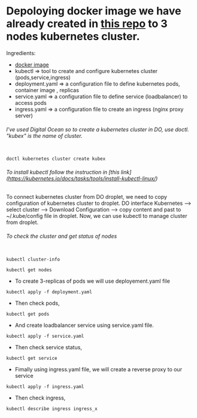 # Depoloying docker image we have already created in [this repo](https://github.com/fatihbe25/project_todo) to 3 nodes kubernetes cluster.

Ingredients: 
   * [docker image](https://hub.docker.com/r/fatihbe25/project_todo_web) 
   * kubectl => tool to create and configure kubernetes cluster (pods,service,ingress) 
   * deployment.yaml => a configuration file to define kubernetes pods, container image , replicas 
   * service.yaml  => a configuration file to define service (loadbalancer) to access pods
   * ingress.yaml  => a configuration file to create an ingress (nginx proxy server)
    
   
  ###### I've used Digital Ocean so to create a kubernetes cluster in DO, use doctl. "kubex" is the name of cluster. 
  
  ```
  
  doctl kubernetes cluster create kubex 
  
  ```
  
  ###### To install kubectl follow the instruction in [this link] (https://kubernetes.io/docs/tasks/tools/install-kubectl-linux/) 
  
  
  To  connect kubernetes cluster from DO droplet, we need to copy configuration of kubernetes cluster to droplet.
  DO interface Kubernetes --> select cluster --> Download Configuration --> copy content and past to  ~/.kube/config   file in droplet. 
  Now, we can use kubectl to manage cluster from droplet. 
   
  ###### To check the cluster and get status of nodes 
  
  ```
  
  kubectl cluster-info 
  
  kubectl get nodes 
  
  ```
  
  
  * To create 3-replicas of pods we will use deployement.yaml file  
  
   
   ```
   kubectl apply -f deployment.yaml 
   ```
   
   * Then check pods, 
   
   ```
   kubectl get pods 
   ```
   
   * And create loadbalancer service using service.yaml file. 
    
   ```
   kubectl apply -f service.yaml
   ```
  
   * Then check service status, 
   
   ```
   kubectl get service 
   ```
  
   * Fimally using ingress.yaml file, we will create a reverse proxy to our service
    
   ```
   kubectl apply -f ingress.yaml
   ```
  
   * Then check ingress, 
    
   ```
   kubectl describe ingress ingress_x
   ```
    
  
  
